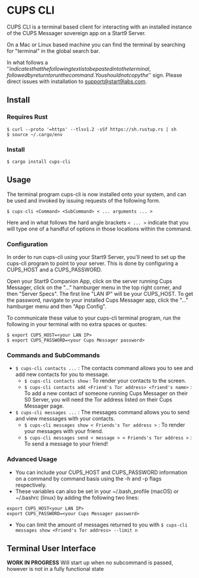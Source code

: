 # CUPS CLI

CUPS CLI is a terminal based client for interacting with an installed instance of the CUPS Messager sovereign app on a Start9 Server.

On a Mac or Linux based machine you can find the terminal by searching for "terminal" in the global search bar.

In what follows a '$' indicates that the following text is to be pasted into the terminal, followed by return to run the command. You should not copy the '$' sign. Please direct issues with installation to support@start9labs.com.

## Install
### Requires Rust
```
$ curl --proto '=https' --tlsv1.2 -sSf https://sh.rustup.rs | sh
$ source ~/.cargo/env
```
### Install
```
$ cargo install cups-cli
```

## Usage

The terminal program cups-cli is now installed onto your system, and can be used and invoked by issuing requests of the following form.

```
$ cups-cli <Command> <SubCommand> < ... arguments ... >
```

Here and in what follows the hard angle brackets `< ... >` indicate that you will type one of a handful of options in those locations within the command.

### Configuration

In order to run cups-cli using your Start9 Server, you'll need to set up the cups-cli program to point to your server. This is done by configuring a CUPS_HOST and a CUPS_PASSWORD. 

Open your Start9 Companion App, click on the server running Cups Messager, click on the "..." hamburger menu in the top right corner, and then "Server Specs". The first line "LAN IP" will be your CUPS_HOST. To get the password, navigate to your installed Cups Messager app, click the "..." hamburger menu and then "App Config". 

To communicate these value to your cups-cli terminal program, run the following in your terminal with no extra spaces or quotes:

```
$ export CUPS_HOST=<your LAN IP>
$ export CUPS_PASSWORD=<your Cups Messager password>
```

### Commands and SubCommands

  - `$ cups-cli contacts ...` : The contacts command allows you to see and add new contacts for you to message.
    - `$ cups-cli contacts show` : To render your contacts to the screen.
    - `$ cups-cli contacts add <Friend's Tor address> <friend's name>` : To add a new contact of someone running Cups Messager on their S0 Server, you will need the Tor address listed on their Cups Messager page.
  - `$ cups-cli messages ...` : The messages command allows you to send and view messsages with your contacts.
    - `$ cups-cli messages show < Friends's Tor address >` : To render your messages with your friend.
    - `$ cups-cli messages send < message > < Friends's Tor address >` : To send a message to your friend! 

### Advanced Usage
  - You can include your CUPS_HOST and CUPS_PASSWORD information on a command by command basis using the -h and -p flags respectively.
  - These variables can also be set in your ~/.bash_profile (macOS) or ~/.bashrc (linux) by adding the following two lines:
  ```
  export CUPS_HOST<your LAN IP>
  export CUPS_PASSWORD=<your Cups Messager password>
  ```
  - You can limit the amount of messages returned to you with `$ cups-cli messages show <Friend's Tor address> --limit n` 

## Terminal User Interface
**WORK IN PROGRESS**
Will start up when no subcommand is passed, however is not in a fully functional state
